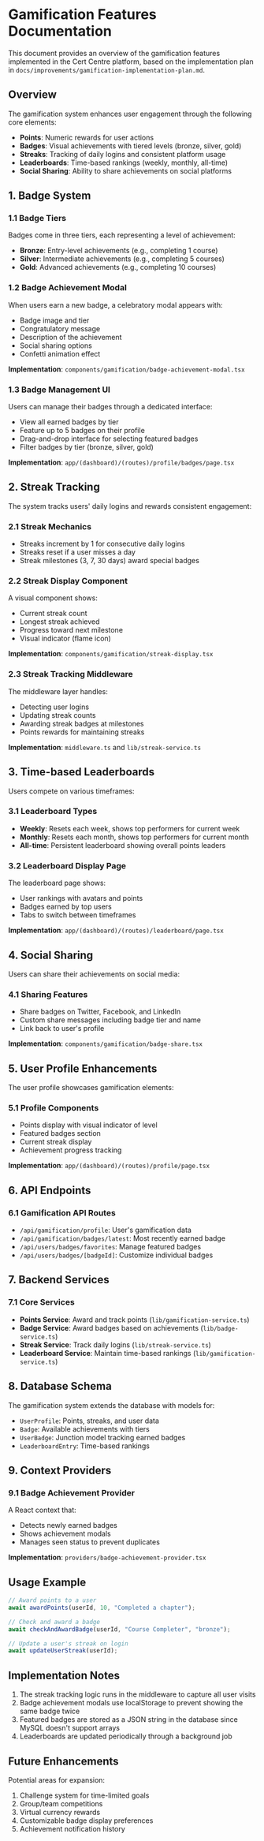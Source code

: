 # Gamification Features Documentation

This document provides an overview of the gamification features implemented in the Cert Centre platform, based on the implementation plan in `docs/improvements/gamification-implementation-plan.md`.

## Overview

The gamification system enhances user engagement through the following core elements:

- **Points**: Numeric rewards for user actions
- **Badges**: Visual achievements with tiered levels (bronze, silver, gold)
- **Streaks**: Tracking of daily logins and consistent platform usage
- **Leaderboards**: Time-based rankings (weekly, monthly, all-time)
- **Social Sharing**: Ability to share achievements on social platforms

## 1. Badge System

### 1.1 Badge Tiers

Badges come in three tiers, each representing a level of achievement:

- **Bronze**: Entry-level achievements (e.g., completing 1 course)
- **Silver**: Intermediate achievements (e.g., completing 5 courses)
- **Gold**: Advanced achievements (e.g., completing 10 courses)

### 1.2 Badge Achievement Modal

When users earn a new badge, a celebratory modal appears with:

- Badge image and tier
- Congratulatory message
- Description of the achievement
- Social sharing options
- Confetti animation effect

**Implementation**: `components/gamification/badge-achievement-modal.tsx`

### 1.3 Badge Management UI

Users can manage their badges through a dedicated interface:

- View all earned badges by tier
- Feature up to 5 badges on their profile
- Drag-and-drop interface for selecting featured badges
- Filter badges by tier (bronze, silver, gold)

**Implementation**: `app/(dashboard)/(routes)/profile/badges/page.tsx`

## 2. Streak Tracking

The system tracks users' daily logins and rewards consistent engagement:

### 2.1 Streak Mechanics

- Streaks increment by 1 for consecutive daily logins
- Streaks reset if a user misses a day
- Streak milestones (3, 7, 30 days) award special badges

### 2.2 Streak Display Component

A visual component shows:

- Current streak count
- Longest streak achieved
- Progress toward next milestone
- Visual indicator (flame icon)

**Implementation**: `components/gamification/streak-display.tsx`

### 2.3 Streak Tracking Middleware

The middleware layer handles:

- Detecting user logins
- Updating streak counts
- Awarding streak badges at milestones
- Points rewards for maintaining streaks

**Implementation**: `middleware.ts` and `lib/streak-service.ts`

## 3. Time-based Leaderboards

Users compete on various timeframes:

### 3.1 Leaderboard Types

- **Weekly**: Resets each week, shows top performers for current week
- **Monthly**: Resets each month, shows top performers for current month
- **All-time**: Persistent leaderboard showing overall points leaders

### 3.2 Leaderboard Display Page

The leaderboard page shows:

- User rankings with avatars and points
- Badges earned by top users
- Tabs to switch between timeframes

**Implementation**: `app/(dashboard)/(routes)/leaderboard/page.tsx`

## 4. Social Sharing

Users can share their achievements on social media:

### 4.1 Sharing Features

- Share badges on Twitter, Facebook, and LinkedIn
- Custom share messages including badge tier and name
- Link back to user's profile

**Implementation**: `components/gamification/badge-share.tsx`

## 5. User Profile Enhancements

The user profile showcases gamification elements:

### 5.1 Profile Components

- Points display with visual indicator of level
- Featured badges section
- Current streak display
- Achievement progress tracking

**Implementation**: `app/(dashboard)/(routes)/profile/page.tsx`

## 6. API Endpoints

### 6.1 Gamification API Routes

- `/api/gamification/profile`: User's gamification data
- `/api/gamification/badges/latest`: Most recently earned badge
- `/api/users/badges/favorites`: Manage featured badges
- `/api/users/badges/[badgeId]`: Customize individual badges

## 7. Backend Services

### 7.1 Core Services

- **Points Service**: Award and track points (`lib/gamification-service.ts`)
- **Badge Service**: Award badges based on achievements (`lib/badge-service.ts`)
- **Streak Service**: Track daily logins (`lib/streak-service.ts`)
- **Leaderboard Service**: Maintain time-based rankings (`lib/gamification-service.ts`)

## 8. Database Schema

The gamification system extends the database with models for:

- `UserProfile`: Points, streaks, and user data
- `Badge`: Available achievements with tiers
- `UserBadge`: Junction model tracking earned badges
- `LeaderboardEntry`: Time-based rankings

## 9. Context Providers

### 9.1 Badge Achievement Provider

A React context that:

- Detects newly earned badges
- Shows achievement modals
- Manages seen status to prevent duplicates

**Implementation**: `providers/badge-achievement-provider.tsx`

## Usage Example

```typescript
// Award points to a user
await awardPoints(userId, 10, "Completed a chapter");

// Check and award a badge
await checkAndAwardBadge(userId, "Course Completer", "bronze");

// Update a user's streak on login
await updateUserStreak(userId);
```

## Implementation Notes

1. The streak tracking logic runs in the middleware to capture all user visits
2. Badge achievement modals use localStorage to prevent showing the same badge twice
3. Featured badges are stored as a JSON string in the database since MySQL doesn't support arrays
4. Leaderboards are updated periodically through a background job

## Future Enhancements

Potential areas for expansion:

1. Challenge system for time-limited goals
2. Group/team competitions
3. Virtual currency rewards
4. Customizable badge display preferences
5. Achievement notification history 